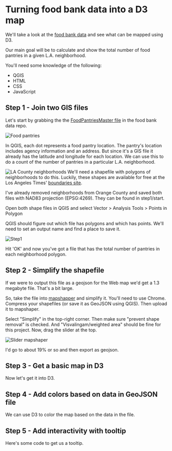 # Turning food bank data into a D3 map
We'll take a look at the [food bank data](https://github.com/maptimeLA/food_bank_data_bank) and see what can be mapped using D3.

Our main goal will be to calculate and show the total number of food pantries in a given L.A. neighborhood.

You'll need some knowledge of the following:

- QGIS
- HTML
- CSS
- JavaScript

## Step 1 - Join two GIS files
Let's start by grabbing the the [FoodPantriesMaster file](https://github.com/maptimeLA/food_bank_data_bank/blob/master/datasets/FoodSources/FoodPantries/FoodPantriesMaster.geojson) in the food bank data repo.

![Food pantries](http://www.jschleuss.com/wp-content/uploads/2015/09/food-pantries1.png)

In QGIS, each dot represents a food pantry location. The pantry's location includes agency information and an address. But since it's a GIS file it already has the latitude and longitude for each location. We can use this to do a count of the number of pantries in a particular L.A. neighborhood.

![LA County neighborhoods](http://www.jschleuss.com/wp-content/uploads/2015/09/lacounty-hoods.png)
We'll need a shapefile with polygons of neighborhoods to do this. Luckily, these shapes are available for free at the Los Angeles Times' [boundaries site](http://boundaries.latimes.com/sets/). 

I've already removed neighborhoods from Orange County and saved both files with NAD83 projection (EPSG:4269). They can be found in step1/start.

Open both shape files in QGIS and select Vector > Analysis Tools > Points in Polygon

QGIS should figure out which file has polygons and which has points. We'll need to set an output name and find a place to save it. 

![Step1](http://www.jschleuss.com/wp-content/uploads/2015/09/step1.png)

Hit 'OK' and now you've got a file that has the total number of pantries in each neighborhood polygon.

## Step 2 - Simplify the shapefile
If we were to output this file as a geojson for the Web map we'd get a 1.3 megabyte file. That's a bit large. 

So, take the file into [mapshapper](http://mapshaper.org/) and simplify it. You'll need to use Chrome. Compress your shapefiles (or save it as GeoJSON using QGIS). Then upload it to mapshaper. 

Select "Simplify" in the top-right corner. Then make sure "prevent shape removal" is checked. And "Visvalingam/weighted area" should be fine for this project. Now, drag the slider at the top. 

![Slider mapshaper](http://www.jschleuss.com/wp-content/uploads/2015/09/slider.png)

I'd go to about 19% or so and then export as geojson.

## Step 3 - Get a basic map in D3
Now let's get it into D3.

## Step 4 - Add colors based on data in GeoJSON file
We can use D3 to color the map based on the data in the file.

## Step 5 - Add interactivity with tooltip
Here's some code to get us a tooltip.

